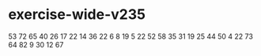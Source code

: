# exercise-wide-v235
53
72
65
40
26
17
22
14
36
22
6
8
19
5
22
52
58
35
31
19
25
44
50
4
22
73
64
82
9
30
12
67
